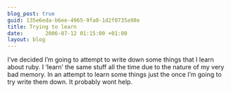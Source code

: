 ```yaml
---
blog_post: true
guid: 135e6eda-b6ee-4965-9fa0-1d2f0735a98e
title: Trying to learn
date:       2006-07-12 01:15:00 +01:00
layout: blog
---
```


I’ve decided I’m going to attempt to write down some things that I learn
about ruby. I ‘learn’ the same stuff all the time due to the nature of
my very bad memory. In an attempt to learn some things just the once I’m
going to try write them down. It probably wont help.
